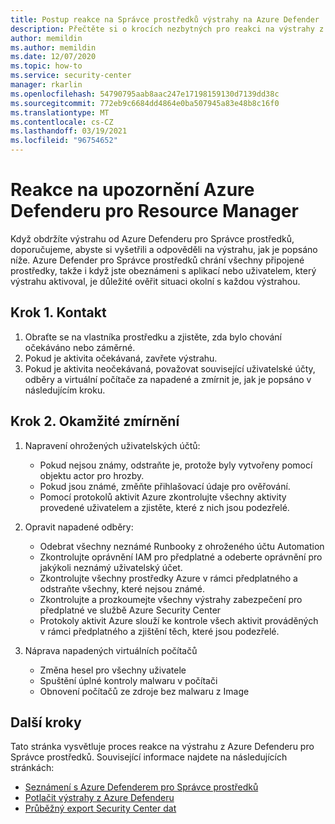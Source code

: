 ```yaml
---
title: Postup reakce na Správce prostředků výstrahy na Azure Defender
description: Přečtěte si o krocích nezbytných pro reakci na výstrahy z Azure Defenderu pro Správce prostředků
author: memildin
ms.author: memildin
ms.date: 12/07/2020
ms.topic: how-to
ms.service: security-center
manager: rkarlin
ms.openlocfilehash: 54790795aab8aac247e17198159130d7139dd38c
ms.sourcegitcommit: 772eb9c6684dd4864e0ba507945a83e48b8c16f0
ms.translationtype: MT
ms.contentlocale: cs-CZ
ms.lasthandoff: 03/19/2021
ms.locfileid: "96754652"
---
```

# <a name="respond-to-azure-defender-for-resource-manager-alerts"></a>Reakce na upozornění Azure Defenderu pro Resource Manager

Když obdržíte výstrahu od Azure Defenderu pro Správce prostředků, doporučujeme, abyste si vyšetřili a odpověděli na výstrahu, jak je popsáno níže. Azure Defender pro Správce prostředků chrání všechny připojené prostředky, takže i když jste obeznámeni s aplikací nebo uživatelem, který výstrahu aktivoval, je důležité ověřit situaci okolní s každou výstrahou.  


## <a name="step-1-contact"></a>Krok 1. Kontakt

1. Obraťte se na vlastníka prostředku a zjistěte, zda bylo chování očekáváno nebo záměrné.
1. Pokud je aktivita očekávaná, zavřete výstrahu.
1. Pokud je aktivita neočekávaná, považovat související uživatelské účty, odběry a virtuální počítače za napadené a zmírnit je, jak je popsáno v následujícím kroku.

## <a name="step-2-immediate-mitigation"></a>Krok 2. Okamžité zmírnění 

1. Napravení ohrožených uživatelských účtů:
    - Pokud nejsou známy, odstraňte je, protože byly vytvořeny pomocí objektu actor pro hrozby.
    - Pokud jsou známé, změňte přihlašovací údaje pro ověřování.
    - Pomocí protokolů aktivit Azure zkontrolujte všechny aktivity provedené uživatelem a zjistěte, které z nich jsou podezřelé.

1. Opravit napadené odběry:
    - Odebrat všechny neznámé Runbooky z ohroženého účtu Automation
    - Zkontrolujte oprávnění IAM pro předplatné a odeberte oprávnění pro jakýkoli neznámý uživatelský účet.
    - Zkontrolujte všechny prostředky Azure v rámci předplatného a odstraňte všechny, které nejsou známé.
    - Zkontrolujte a prozkoumejte všechny výstrahy zabezpečení pro předplatné ve službě Azure Security Center
    - Protokoly aktivit Azure slouží ke kontrole všech aktivit prováděných v rámci předplatného a zjištění těch, které jsou podezřelé.

1. Náprava napadených virtuálních počítačů
    - Změna hesel pro všechny uživatele
    - Spuštění úplné kontroly malwaru v počítači
    - Obnovení počítačů ze zdroje bez malwaru z Image


## <a name="next-steps"></a>Další kroky

Tato stránka vysvětluje proces reakce na výstrahu z Azure Defenderu pro Správce prostředků. Související informace najdete na následujících stránkách:

- [Seznámení s Azure Defenderem pro Správce prostředků](defender-for-resource-manager-introduction.md)
- [Potlačit výstrahy z Azure Defenderu](alerts-suppression-rules.md)
- [Průběžný export Security Center dat](continuous-export.md)